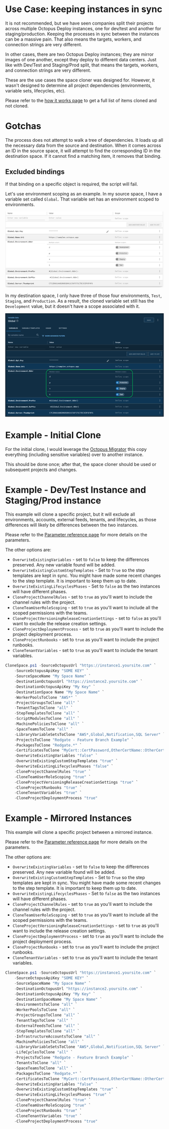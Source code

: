 # Use Case: keeping instances in sync

It is not recommended, but we have seen companies split their projects across multiple Octopus Deploy instances, one for dev/test and another for staging/production.  Keeping the processes in sync between the instances can be a massive pain.  That also means the targets, workers, and connection strings are very different.

In other cases, there are two Octopus Deploy instances; they are mirror images of one another, except they deploy to different data centers.  Just like with Dev/Test and Staging/Prod split, that means the targets, workers, and connection strings are very different.

These are the use cases the space cloner was designed for.  However, it wasn't designed to determine all project dependencies (environments, variable sets, lifecycles, etc).

Please refer to the [how it works page](HowItWorks.md#what-will-it-clone) to get a full list of items cloned and not cloned.

# Gotchas
The process does not attempt to walk a tree of dependencies.  It loads up all the necessary data from the source and destination.  When it comes across an ID in the source space, it will attempt to find the corresponding ID in the destination space.  If it cannot find a matching item, it removes that binding.  

## Excluded bindings

If that binding on a specific object is required, the script will fail.  

Let's use environment scoping as an example.  In my source space, I have a variable set called `Global`.  That variable set has an environment scoped to environments.

![](../img/source-global-variables-environment-scoping.png)

In my destination space, I only have three of those four environments, `Test`, `Staging`, and `Production`.  As a result, the cloned variable set still has the `Development` value, but it doesn't have a scope associated with it.

![](../img/destination-global-variables-environment-scoping-missing-env.png)

# Example - Initial Clone

For the initial clone, I would leverage the [Octopus Migrator](https://octopus.com/docs/administration/data/data-migration) this copy everything (including sensitive variables) over to another instance.  

This should be done once; after that, the space cloner should be used or subsequent projects and changes.  

# Example - Dev/Test Instance and Staging/Prod instance

This example will clone a specific project, but it will exclude all environments, accounts, external feeds, tenants, and lifecycles, as those differences will likely be differences between the two instances.  

Please refer to the [Parameter reference page](CloneSpaceParameterReference.md) for more details on the parameters.

The other options are:
- `OverwriteExistingVariables` - set to `false` to keep the differences preserved.  Any new variable found will be added.
- `OverwriteExistingCustomStepTemplates` - Set to `True` so the step templates are kept in sync. You might have made some recent changes to the step template.  It is important to keep them up to date.  
- `OverwriteExistingLifecyclesPhases` - Set to `false` as the two instances will have different phases.
- `CloneProjectChannelRules` - set to `true` as you'll want to include the channel rules with the project.
- `CloneTeamUserRoleScoping` - set to `true` as you'll want to include all the scoped permissions with the teams.
- `CloneProjectVersioningReleaseCreationSettings` - set to `false` as you'll want to exclude the release creation settings.
- `CloneProjectDeploymentProcess` - set to `true` as you'll want to include the project deployment process.
- `CloneProjectRunbooks` - set to `true` as you'll want to include the project runbooks.
- `CloneTenantVariables` - set to `true` as you'll want to include the tenant variables.

```PowerShell
CloneSpace.ps1 -SourceOctopusUrl "https://instance1.yoursite.com" `
    -SourceOctopusApiKey "SOME KEY" `
    -SourceSpaceName "My Space Name" `
    -DestinationOctopusUrl "https://instance2.yoursite.com" `
    -DestinationOctopusApiKey "My Key" `
    -DestinationSpace Name "My Space Name" `
    -WorkerPoolsToClone "AWS*" `
    -ProjectGroupsToClone "all" `
    -TenantTagsToClone "all" `
    -StepTemplatesToClone "all" `
    -ScriptModulesToClone "all" `
    -MachinePoliciesToClone "all" `
    -SpaceTeamsToClone "all" `
    -LibraryVariableSetsToClone "AWS*,Global,Notification,SQL Server" `
    -ProjectsToClone "Redgate - Feature Branch Example" `
    -PackagesToClone "Redgate.*" `
    -CertificatesToClone "MyCert::CertPassword,OtherCertName::OtherCertPassword" `
    -OverwriteExistingVariables "false" `
    -OverwriteExistingCustomStepTemplates "true" `
    -OverwriteExistingLifecyclesPhases "false" `
    -CloneProjectChannelRules "true" `
    -CloneTeamUserRoleScoping "true" `
    -CloneProjectVersioningReleaseCreationSettings "true" `
    -CloneProjectRunbooks "true" `
    -CloneTenantVariables "true" `
    -CloneProjectDeploymentProcess "true"
```

# Example - Mirrored Instances

This example will clone a specific project between a mirrored instance.

Please refer to the [Parameter reference page](CloneSpaceParameterReference.md) for more details on the parameters.

The other options are:
- `OverwriteExistingVariables` - set to `false` to keep the differences preserved.  Any new variable found will be added.
- `OverwriteExistingCustomStepTemplates` - Set to `True` so the step templates are kept in sync. You might have made some recent changes to the step template.  It is important to keep them up to date.  
- `OverwriteExistingLifecyclesPhases` - Set to `false` as the two instances will have different phases.
- `CloneProjectChannelRules` - set to `true` as you'll want to include the channel rules with the project.
- `CloneTeamUserRoleScoping` - set to `true` as you'll want to include all the scoped permissions with the teams.
- `CloneProjectVersioningReleaseCreationSettings` - set to `true` as you'll want to include the release creation settings.
- `CloneProjectDeploymentProcess` - set to `true` as you'll want to include the project deployment process.
- `CloneProjectRunbooks` - set to `true` as you'll want to include the project runbooks.
- `CloneTenantVariables` - set to `true` as you'll want to include the tenant variables.

```PowerShell
CloneSpace.ps1 -SourceOctopusUrl "https://instance1.yoursite.com" `
    -SourceOctopusApiKey "SOME KEY" `
    -SourceSpaceName "My Space Name" `
    -DestinationOctopusUrl "https://instance2.yoursite.com" `
    -DestinationOctopusApiKey "My Key" `
    -DestinationSpaceName "My Space Name" `
    -EnvironmentsToClone "all" `
    -WorkerPoolsToClone "all" `
    -ProjectGroupsToClone "all" `
    -TenantTagsToClone "all" `
    -ExternalFeedsToClone "all" `
    -StepTemplatesToClone "all" `
    -InfrastructureAccountsToClone "all" `
    -MachinePoliciesToClone "all" `
    -LibraryVariableSetsToClone "AWS*,Global,Notification,SQL Server" `
    -LifeCyclesToClone "all" `
    -ProjectsToClone "Redgate - Feature Branch Example" `
    -TenantsToClone "all" `
    -SpaceTeamsToClone "all" `
    -PackagesToClone "Redgate.*" `
    -CertificatesToClone "MyCert::CertPassword,OtherCertName::OtherCertPassword" `
    -OverwriteExistingVariables "false" `
    -OverwriteExistingCustomStepTemplates "true" `
    -OverwriteExistingLifecyclesPhases "true" `
    -CloneProjectChannelRules "true" `
    -CloneTeamUserRoleScoping "true" `
    -CloneProjectRunbooks "true" `
    -CloneTenantVariables "true" `
    -CloneProjectDeploymentProcess "true"
```


